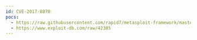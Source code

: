 ```yaml
---
id: CVE-2017-8870
pocs:
  - https://raw.githubusercontent.com/rapid7/metasploit-framework/master/modules/exploits/windows/fileformat/audio_coder_m3u.rb
  - https://www.exploit-db.com/raw/42385
---
```

